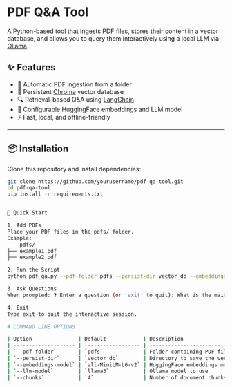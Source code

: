 # PDF Q&A Tool

A Python-based tool that ingests PDF files, stores their content in a vector database, and allows you to query them interactively using a local LLM via [Ollama](https://ollama.com/).

## ✨ Features
- 📄 Automatic PDF ingestion from a folder
- 💾 Persistent [Chroma](https://www.trychroma.com/) vector database
- 🔍 Retrieval-based Q&A using [LangChain](https://www.langchain.com/)
- 🧠 Configurable HuggingFace embeddings and LLM model
- ⚡ Fast, local, and offline-friendly

---

## 📦 Installation
Clone this repository and install dependencies:
```bash
git clone https://github.com/yourusername/pdf-qa-tool.git
cd pdf-qa-tool
pip install -r requirements.txt


🚀 Quick Start

1. Add PDFs
Place your PDF files in the pdfs/ folder.
Example:
    pdfs/
├── example1.pdf
├── example2.pdf

2. Run the Script
python pdf_qa.py --pdf-folder pdfs --persist-dir vector_db --embeddings-model all-MiniLM-L6-v2 --llm-model llama3

3. Ask Questions
When prompted: ❓ Enter a question (or 'exit' to quit): What is the main topic of example1.pdf?

4. Exit
Type exit to quit the interactive session.

# COMMAND LINE OPTIONS

| Option               | Default            | Description                           |
| -------------------- | ------------------ | ------------------------------------- |
| `--pdf-folder`       | `pdfs`             | Folder containing PDF files           |
| `--persist-dir`      | `vector_db`        | Directory to save the vector DB       |
| `--embeddings-model` | `all-MiniLM-L6-v2` | HuggingFace embeddings model          |
| `--llm-model`        | `llama3`           | Ollama model to use                   |
| `--chunks`           | `4`                | Number of document chunks to retrieve |
